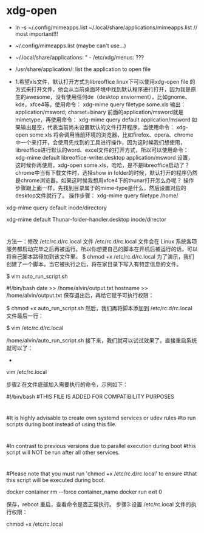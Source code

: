 # xdg-open


- ln -s ~/.config/mimeapps.list ~/.local/share/applications/mimeapps.list  // most important!!!
- ~/.config/mimeapps.list (maybe can't use...)
- ~/.local/share/applications: 
" - /etc/xdg/menus: ???
- /usr/share/application/:  list the application to open file

- 1.希望xls文件，默认打开方式为libreoffice
linux下可以使用xdg-open file 的方式来打开文件，他会从当前桌面环境中找到默认程序进行打开，因为我是原生的awesome，没有使用任何de（desktop enviorment），比如gnome、kde，xfce4等。使用命令：
xdg-mime query filetype some.xls
输出：
application/msword; charset=binary
前面的application/msword就是mimetype，再使用命令：
xdg-mime query default application/msword
如果输出是空，代表当前尚未设置默认的文件打开程序，当使用命令：
xdg-open some.xls 将会调用当前环境的浏览器，比如firefox、opera、chrome中一个来打开，会使用先找到的工具进行操作，因为这时候我们想使用，libreoffice进行默认的word、excel文件的打开方式，所以可以使用命令：
xdg-mime default libreoffice-writer.desktop application/msword
 设置，这时候你再使用，xdg-open some.xls，哈哈，是不是libreoffice启动了？
chrome中当有下载文件时，选择show in folder的时候，默认打开的程序仍然是chrome浏览器。如果这时候我想用xfce4下的thunar打开怎么办呢？
操作步骤跟上面一样，先找到目录属于的mime-type是什么，然后设置对应的desktop文件就行了。
操作步骤：
xdg-mime query filetype /home/
 
xdg-mime query default inode/directory
 
xdg-mime default Thunar-folder-handler.desktop inode/director


#
方法一：修改 /etc/rc.d/rc.local 文件
/etc/rc.d/rc.local 文件会在 Linux 系统各项服务都启动完毕之后再被运行。所以你想要自己的脚本在开机后被运行的话，可以将自己脚本路径加到该文件里。
$ chmod +x /etc/rc.d/rc.local
为了演示，我们创建了一个脚本，当它被执行之后，将在家目录下写入有特定信息的文件。

$ vim auto_run_script.sh

#!/bin/bash
date >> /home/alvin/output.txt
hostname >> /home/alvin/output.txt
保存退出后，再给它赋予可执行权限：

$ chmod +x auto_run_script.sh
然后，我们再将脚本添加到 /etc/rc.d/rc.local 文件最后一行：

$ vim /etc/rc.d/rc.local

/home/alvin/auto_run_script.sh
接下来，我们就可以试试效果了。直接重启系统就可以了：

- 
vim /etc/rc.local

步骤2:在文件底部加入需要执行的命令，示例如下：

#!/bin/bash
#THIS FILE IS ADDED FOR COMPATIBILITY PURPOSES
#
#It is highly advisable to create own systemd services or udev rules
#to run scripts during boot instead of using this file.
#
#In contrast to previous versions due to parallel execution during boot
#this script will NOT be run after all other services.
#
#Please note that you must run 'chmod +x /etc/rc.d/rc.local' to ensure
#that this script will be executed during boot.

docker container rm --force container_name
docker run 
exit 0

保存，reboot 重启，查看命令是否正常执行。
步骤3:设置 /etc/rc.local 文件的执行权限：

chmod +x /etc/rc.local
